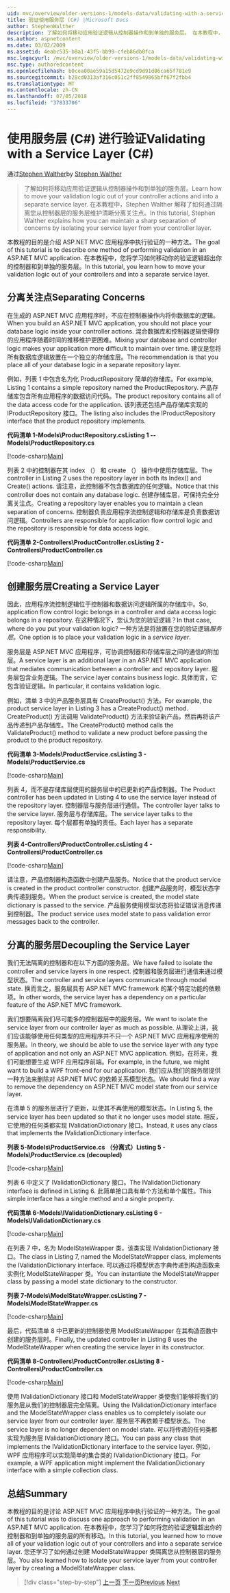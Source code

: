 ```yaml
---
uid: mvc/overview/older-versions-1/models-data/validating-with-a-service-layer-cs
title: 验证使用服务层 (C#) |Microsoft Docs
author: StephenWalther
description: 了解如何将移动应用验证逻辑从控制器操作和到单独的服务层。 在本教程中，Stephen Walther 解释了如何在...
ms.author: aspnetcontent
ms.date: 03/02/2009
ms.assetid: 4eabc535-b8a1-43f5-bb99-cfeb86db0fca
msc.legacyurl: /mvc/overview/older-versions-1/models-data/validating-with-a-service-layer-cs
msc.type: authoredcontent
ms.openlocfilehash: b0cea00ae59a15d5472e9cd9d91d86ca65f781e9
ms.sourcegitcommit: b28cd0313af316c051c2ff8549865bff67f2fbb4
ms.translationtype: MT
ms.contentlocale: zh-CN
ms.lasthandoff: 07/05/2018
ms.locfileid: "37833706"
---
```

<a name="validating-with-a-service-layer-c"></a><span data-ttu-id="fdea4-104">使用服务层 (C#) 进行验证</span><span class="sxs-lookup"><span data-stu-id="fdea4-104">Validating with a Service Layer (C#)</span></span>
====================
<span data-ttu-id="fdea4-105">通过[Stephen Walther](https://github.com/StephenWalther)</span><span class="sxs-lookup"><span data-stu-id="fdea4-105">by [Stephen Walther](https://github.com/StephenWalther)</span></span>

> <span data-ttu-id="fdea4-106">了解如何将移动应用验证逻辑从控制器操作和到单独的服务层。</span><span class="sxs-lookup"><span data-stu-id="fdea4-106">Learn how to move your validation logic out of your controller actions and into a separate service layer.</span></span> <span data-ttu-id="fdea4-107">在本教程中，Stephen Walther 解释了如何通过隔离您从控制器层的服务层维护清晰分离关注点。</span><span class="sxs-lookup"><span data-stu-id="fdea4-107">In this tutorial, Stephen Walther explains how you can maintain a sharp separation of concerns by isolating your service layer from your controller layer.</span></span>


<span data-ttu-id="fdea4-108">本教程的目的是介绍 ASP.NET MVC 应用程序中执行验证的一种方法。</span><span class="sxs-lookup"><span data-stu-id="fdea4-108">The goal of this tutorial is to describe one method of performing validation in an ASP.NET MVC application.</span></span> <span data-ttu-id="fdea4-109">在本教程中，您将学习如何移动你的验证逻辑超出你的控制器和到单独的服务层。</span><span class="sxs-lookup"><span data-stu-id="fdea4-109">In this tutorial, you learn how to move your validation logic out of your controllers and into a separate service layer.</span></span>

## <a name="separating-concerns"></a><span data-ttu-id="fdea4-110">分离关注点</span><span class="sxs-lookup"><span data-stu-id="fdea4-110">Separating Concerns</span></span>

<span data-ttu-id="fdea4-111">在生成的 ASP.NET MVC 应用程序时，不应在控制器操作内将你数据库的逻辑。</span><span class="sxs-lookup"><span data-stu-id="fdea4-111">When you build an ASP.NET MVC application, you should not place your database logic inside your controller actions.</span></span> <span data-ttu-id="fdea4-112">混合数据库和控制器逻辑使得你的应用程序随着时间的推移维护更困难。</span><span class="sxs-lookup"><span data-stu-id="fdea4-112">Mixing your database and controller logic makes your application more difficult to maintain over time.</span></span> <span data-ttu-id="fdea4-113">建议是您将所有数据库逻辑放置在一个独立的存储库层。</span><span class="sxs-lookup"><span data-stu-id="fdea4-113">The recommendation is that you place all of your database logic in a separate repository layer.</span></span>

<span data-ttu-id="fdea4-114">例如，列表 1 中包含名为化 ProductRepository 简单的存储库。</span><span class="sxs-lookup"><span data-stu-id="fdea4-114">For example, Listing 1 contains a simple repository named the ProductRepository.</span></span> <span data-ttu-id="fdea4-115">产品存储库包含所有应用程序的数据访问代码。</span><span class="sxs-lookup"><span data-stu-id="fdea4-115">The product repository contains all of the data access code for the application.</span></span> <span data-ttu-id="fdea4-116">该列表还包括产品存储库实现的 IProductRepository 接口。</span><span class="sxs-lookup"><span data-stu-id="fdea4-116">The listing also includes the IProductRepository interface that the product repository implements.</span></span>

<span data-ttu-id="fdea4-117">**代码清单 1-Models\ProductRepository.cs**</span><span class="sxs-lookup"><span data-stu-id="fdea4-117">**Listing 1 -- Models\ProductRepository.cs**</span></span>

[!code-csharp[Main](validating-with-a-service-layer-cs/samples/sample1.cs)]

<span data-ttu-id="fdea4-118">列表 2 中的控制器在其 index （） 和 create （） 操作中使用存储库层。</span><span class="sxs-lookup"><span data-stu-id="fdea4-118">The controller in Listing 2 uses the repository layer in both its Index() and Create() actions.</span></span> <span data-ttu-id="fdea4-119">请注意，此控制器不包含数据库的任何逻辑。</span><span class="sxs-lookup"><span data-stu-id="fdea4-119">Notice that this controller does not contain any database logic.</span></span> <span data-ttu-id="fdea4-120">创建存储库层，可保持完全分离关注点。</span><span class="sxs-lookup"><span data-stu-id="fdea4-120">Creating a repository layer enables you to maintain a clean separation of concerns.</span></span> <span data-ttu-id="fdea4-121">控制器负责应用程序流控制逻辑和存储库是负责数据访问逻辑。</span><span class="sxs-lookup"><span data-stu-id="fdea4-121">Controllers are responsible for application flow control logic and the repository is responsible for data access logic.</span></span>

<span data-ttu-id="fdea4-122">**代码清单 2-Controllers\ProductController.cs**</span><span class="sxs-lookup"><span data-stu-id="fdea4-122">**Listing 2 - Controllers\ProductController.cs**</span></span>

[!code-csharp[Main](validating-with-a-service-layer-cs/samples/sample2.cs)]

## <a name="creating-a-service-layer"></a><span data-ttu-id="fdea4-123">创建服务层</span><span class="sxs-lookup"><span data-stu-id="fdea4-123">Creating a Service Layer</span></span>

<span data-ttu-id="fdea4-124">因此，应用程序流控制逻辑位于控制器和数据访问逻辑所属的存储库中。</span><span class="sxs-lookup"><span data-stu-id="fdea4-124">So, application flow control logic belongs in a controller and data access logic belongs in a repository.</span></span> <span data-ttu-id="fdea4-125">在这种情况下，您认为您的验证逻辑？</span><span class="sxs-lookup"><span data-stu-id="fdea4-125">In that case, where do you put your validation logic?</span></span> <span data-ttu-id="fdea4-126">一种方法是将放置在您的验证逻辑*服务层*。</span><span class="sxs-lookup"><span data-stu-id="fdea4-126">One option is to place your validation logic in a *service layer*.</span></span>

<span data-ttu-id="fdea4-127">服务层是 ASP.NET MVC 应用程序，可协调控制器和存储库层之间的通信的附加层。</span><span class="sxs-lookup"><span data-stu-id="fdea4-127">A service layer is an additional layer in an ASP.NET MVC application that mediates communication between a controller and repository layer.</span></span> <span data-ttu-id="fdea4-128">服务层包含业务逻辑。</span><span class="sxs-lookup"><span data-stu-id="fdea4-128">The service layer contains business logic.</span></span> <span data-ttu-id="fdea4-129">具体而言，它包含验证逻辑。</span><span class="sxs-lookup"><span data-stu-id="fdea4-129">In particular, it contains validation logic.</span></span>

<span data-ttu-id="fdea4-130">例如，清单 3 中的产品服务层具有 CreateProduct() 方法。</span><span class="sxs-lookup"><span data-stu-id="fdea4-130">For example, the product service layer in Listing 3 has a CreateProduct() method.</span></span> <span data-ttu-id="fdea4-131">CreateProduct() 方法调用 ValidateProduct() 方法来验证新产品，然后再将该产品传递到产品存储库。</span><span class="sxs-lookup"><span data-stu-id="fdea4-131">The CreateProduct() method calls the ValidateProduct() method to validate a new product before passing the product to the product repository.</span></span>

<span data-ttu-id="fdea4-132">**代码清单 3-Models\ProductService.cs**</span><span class="sxs-lookup"><span data-stu-id="fdea4-132">**Listing 3 - Models\ProductService.cs**</span></span>

[!code-csharp[Main](validating-with-a-service-layer-cs/samples/sample3.cs)]

<span data-ttu-id="fdea4-133">列表 4，而不是存储库层使用的服务层中的已更新的产品控制器。</span><span class="sxs-lookup"><span data-stu-id="fdea4-133">The Product controller has been updated in Listing 4 to use the service layer instead of the repository layer.</span></span> <span data-ttu-id="fdea4-134">控制器层与服务层进行通信。</span><span class="sxs-lookup"><span data-stu-id="fdea4-134">The controller layer talks to the service layer.</span></span> <span data-ttu-id="fdea4-135">服务层与存储库层。</span><span class="sxs-lookup"><span data-stu-id="fdea4-135">The service layer talks to the repository layer.</span></span> <span data-ttu-id="fdea4-136">每个层都有单独的责任。</span><span class="sxs-lookup"><span data-stu-id="fdea4-136">Each layer has a separate responsibility.</span></span>

<span data-ttu-id="fdea4-137">**列表 4-Controllers\ProductController.cs**</span><span class="sxs-lookup"><span data-stu-id="fdea4-137">**Listing 4 - Controllers\ProductController.cs**</span></span>

[!code-csharp[Main](validating-with-a-service-layer-cs/samples/sample4.cs)]

<span data-ttu-id="fdea4-138">请注意，产品控制器构造函数中创建产品服务。</span><span class="sxs-lookup"><span data-stu-id="fdea4-138">Notice that the product service is created in the product controller constructor.</span></span> <span data-ttu-id="fdea4-139">创建产品服务时，模型状态字典传递到服务。</span><span class="sxs-lookup"><span data-stu-id="fdea4-139">When the product service is created, the model state dictionary is passed to the service.</span></span> <span data-ttu-id="fdea4-140">产品服务使用模型状态将验证错误消息传递到控制器。</span><span class="sxs-lookup"><span data-stu-id="fdea4-140">The product service uses model state to pass validation error messages back to the controller.</span></span>

## <a name="decoupling-the-service-layer"></a><span data-ttu-id="fdea4-141">分离的服务层</span><span class="sxs-lookup"><span data-stu-id="fdea4-141">Decoupling the Service Layer</span></span>

<span data-ttu-id="fdea4-142">我们无法隔离的控制器和在以下方面的服务层。</span><span class="sxs-lookup"><span data-stu-id="fdea4-142">We have failed to isolate the controller and service layers in one respect.</span></span> <span data-ttu-id="fdea4-143">控制器和服务层进行通信来通过模型状态。</span><span class="sxs-lookup"><span data-stu-id="fdea4-143">The controller and service layers communicate through model state.</span></span> <span data-ttu-id="fdea4-144">换而言之，服务层具有 ASP.NET MVC framework 的某个特定功能的依赖项。</span><span class="sxs-lookup"><span data-stu-id="fdea4-144">In other words, the service layer has a dependency on a particular feature of the ASP.NET MVC framework.</span></span>

<span data-ttu-id="fdea4-145">我们想要隔离我们尽可能多的控制器层中的服务层。</span><span class="sxs-lookup"><span data-stu-id="fdea4-145">We want to isolate the service layer from our controller layer as much as possible.</span></span> <span data-ttu-id="fdea4-146">从理论上讲，我们应该能够使用任何类型的应用程序并不只一个 ASP.NET MVC 应用程序使用的服务层。</span><span class="sxs-lookup"><span data-stu-id="fdea4-146">In theory, we should be able to use the service layer with any type of application and not only an ASP.NET MVC application.</span></span> <span data-ttu-id="fdea4-147">例如，在将来，我们可能想要生成 WPF 应用程序前端。</span><span class="sxs-lookup"><span data-stu-id="fdea4-147">For example, in the future, we might want to build a WPF front-end for our application.</span></span> <span data-ttu-id="fdea4-148">我们应从我们的服务层提供一种方法来删除对 ASP.NET MVC 的依赖关系模型状态。</span><span class="sxs-lookup"><span data-stu-id="fdea4-148">We should find a way to remove the dependency on ASP.NET MVC model state from our service layer.</span></span>

<span data-ttu-id="fdea4-149">在清单 5 的服务层进行了更新，以使其不再使用的模型状态。</span><span class="sxs-lookup"><span data-stu-id="fdea4-149">In Listing 5, the service layer has been updated so that it no longer uses model state.</span></span> <span data-ttu-id="fdea4-150">相反，它使用的任何类都实现 IValidationDictionary 接口。</span><span class="sxs-lookup"><span data-stu-id="fdea4-150">Instead, it uses any class that implements the IValidationDictionary interface.</span></span>

<span data-ttu-id="fdea4-151">**列表 5-Models\ProductService.cs （分离式）**</span><span class="sxs-lookup"><span data-stu-id="fdea4-151">**Listing 5 - Models\ProductService.cs (decoupled)**</span></span>

[!code-csharp[Main](validating-with-a-service-layer-cs/samples/sample5.cs)]

<span data-ttu-id="fdea4-152">列表 6 中定义了 IValidationDictionary 接口。</span><span class="sxs-lookup"><span data-stu-id="fdea4-152">The IValidationDictionary interface is defined in Listing 6.</span></span> <span data-ttu-id="fdea4-153">此简单接口具有单个方法和单个属性。</span><span class="sxs-lookup"><span data-stu-id="fdea4-153">This simple interface has a single method and a single property.</span></span>

<span data-ttu-id="fdea4-154">**代码清单 6-Models\IValidationDictionary.cs**</span><span class="sxs-lookup"><span data-stu-id="fdea4-154">**Listing 6 - Models\IValidationDictionary.cs**</span></span>

[!code-csharp[Main](validating-with-a-service-layer-cs/samples/sample6.cs)]

<span data-ttu-id="fdea4-155">在列表 7 中，名为 ModelStateWrapper 类，该类实现 IValidationDictionary 接口。</span><span class="sxs-lookup"><span data-stu-id="fdea4-155">The class in Listing 7, named the ModelStateWrapper class, implements the IValidationDictionary interface.</span></span> <span data-ttu-id="fdea4-156">可以通过将模型状态字典传递到构造函数来实例化 ModelStateWrapper 类。</span><span class="sxs-lookup"><span data-stu-id="fdea4-156">You can instantiate the ModelStateWrapper class by passing a model state dictionary to the constructor.</span></span>

<span data-ttu-id="fdea4-157">**列表 7-Models\ModelStateWrapper.cs**</span><span class="sxs-lookup"><span data-stu-id="fdea4-157">**Listing 7 - Models\ModelStateWrapper.cs**</span></span>

[!code-csharp[Main](validating-with-a-service-layer-cs/samples/sample7.cs)]

<span data-ttu-id="fdea4-158">最后，代码清单 8 中已更新的控制器使用 ModelStateWrapper 在其构造函数中创建的服务层时。</span><span class="sxs-lookup"><span data-stu-id="fdea4-158">Finally, the updated controller in Listing 8 uses the ModelStateWrapper when creating the service layer in its constructor.</span></span>

<span data-ttu-id="fdea4-159">**代码清单 8-Controllers\ProductController.cs**</span><span class="sxs-lookup"><span data-stu-id="fdea4-159">**Listing 8 - Controllers\ProductController.cs**</span></span>

[!code-csharp[Main](validating-with-a-service-layer-cs/samples/sample8.cs)]

<span data-ttu-id="fdea4-160">使用 IValidationDictionary 接口和 ModelStateWrapper 类使我们能够将我们的服务层从我们的控制器层完全隔离。</span><span class="sxs-lookup"><span data-stu-id="fdea4-160">Using the IValidationDictionary interface and the ModelStateWrapper class enables us to completely isolate our service layer from our controller layer.</span></span> <span data-ttu-id="fdea4-161">服务层不再依赖于模型状态。</span><span class="sxs-lookup"><span data-stu-id="fdea4-161">The service layer is no longer dependent on model state.</span></span> <span data-ttu-id="fdea4-162">可以将传递的任何类都实现为服务层 IValidationDictionary 接口。</span><span class="sxs-lookup"><span data-stu-id="fdea4-162">You can pass any class that implements the IValidationDictionary interface to the service layer.</span></span> <span data-ttu-id="fdea4-163">例如，WPF 应用程序可以实现简单的集合类的 IValidationDictionary 接口。</span><span class="sxs-lookup"><span data-stu-id="fdea4-163">For example, a WPF application might implement the IValidationDictionary interface with a simple collection class.</span></span>

## <a name="summary"></a><span data-ttu-id="fdea4-164">总结</span><span class="sxs-lookup"><span data-stu-id="fdea4-164">Summary</span></span>

<span data-ttu-id="fdea4-165">本教程的目的是讨论 ASP.NET MVC 应用程序中执行验证的一种方法。</span><span class="sxs-lookup"><span data-stu-id="fdea4-165">The goal of this tutorial was to discuss one approach to performing validation in an ASP.NET MVC application.</span></span> <span data-ttu-id="fdea4-166">在本教程中，您学习了如何将您的验证逻辑超出你的控制器和到单独的服务层的所有移动。</span><span class="sxs-lookup"><span data-stu-id="fdea4-166">In this tutorial, you learned how to move all of your validation logic out of your controllers and into a separate service layer.</span></span> <span data-ttu-id="fdea4-167">您还学习了如何通过创建 ModelStateWrapper 类隔离您从控制器层的服务层。</span><span class="sxs-lookup"><span data-stu-id="fdea4-167">You also learned how to isolate your service layer from your controller layer by creating a ModelStateWrapper class.</span></span>

> [!div class="step-by-step"]
> <span data-ttu-id="fdea4-168">[上一页](validating-with-the-idataerrorinfo-interface-cs.md)
> [下一页](validation-with-the-data-annotation-validators-cs.md)</span><span class="sxs-lookup"><span data-stu-id="fdea4-168">[Previous](validating-with-the-idataerrorinfo-interface-cs.md)
[Next](validation-with-the-data-annotation-validators-cs.md)</span></span>

